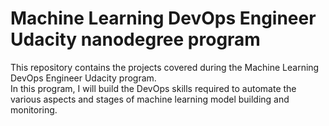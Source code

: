 # Machine Learning DevOps Engineer Udacity nanodegree program

This repository contains the projects covered during the Machine Learning DevOps Engineer Udacity program.  
In this program, I will build the DevOps skills required to automate the various aspects and stages of machine learning model building and monitoring.


